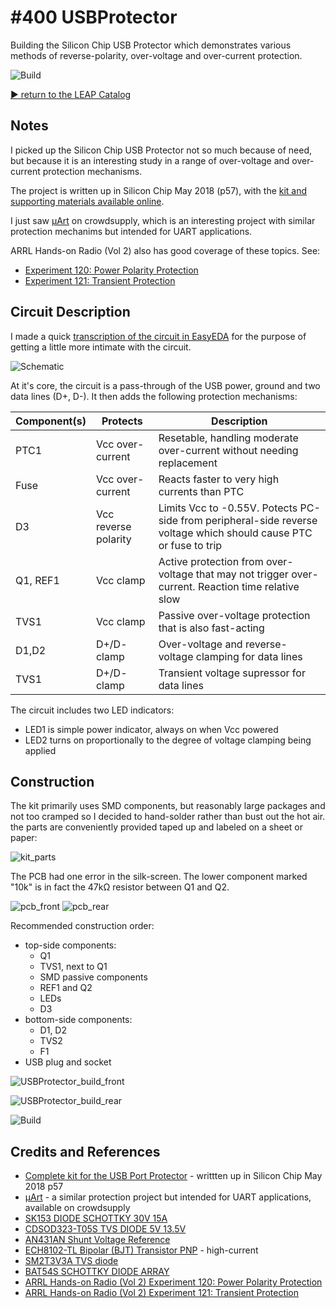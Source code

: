 # #400 USBProtector

Building the Silicon Chip USB Protector which demonstrates various methods of reverse-polarity, over-voltage and over-current protection.

![Build](./assets/USBProtector_build.jpg?raw=true)

[:arrow_forward: return to the LEAP Catalog](https://leap.tardate.com)

## Notes

I picked up the Silicon Chip USB Protector not so much because of need, but because it is an interesting study
in a range of over-voltage and over-current protection mechanisms.

The project is written up in Silicon Chip May 2018 (p57), with the [kit and supporting materials available online](http://www.siliconchip.com.au/Shop/20/4574).

I just saw [μArt](https://www.crowdsupply.com/pylo/muart) on crowdsupply, which is an interesting
project with similar protection mechanims but intended for UART applications.

ARRL Hands-on Radio (Vol 2) also has good coverage of these topics. See:

* [Experiment 120: Power Polarity Protection](http://www.arrl.org/files/file/protected/Group/Members/ProductReview/Hands%20On%20Radio%20January%202013.pdf)
* [Experiment 121: Transient Protection](http://www.arrl.org/files/file/protected/Group/Members/ProductReview/Hands%20On%20Radio%20February%202013.pdf)

## Circuit Description

I made a quick [transcription of the circuit in EasyEDA](https://easyeda.com/tardate/usb-protector) for the purpose of getting a little more
intimate with the circuit.

![Schematic](./assets/USBProtector_schematic.png?raw=true)


At it's core, the circuit is a pass-through of the USB power, ground and two data lines (D+, D-).
It then adds the following protection mechanisms:

| Component(s) | Protects             | Description                                                                                                       |
|--------------|----------------------|-------------------------------------------------------------------------------------------------------------------|
| PTC1         | Vcc over-current     | Resetable, handling moderate over-current without needing replacement                                             |
| Fuse         | Vcc over-current     | Reacts faster to very high currents than PTC                                                                      |
| D3           | Vcc reverse polarity | Limits Vcc to -0.55V. Potects PC-side from peripheral-side reverse voltage which should cause PTC or fuse to trip |
| Q1, REF1     | Vcc clamp            | Active protection from  over-voltage that may not trigger over-current. Reaction time relative slow               |
| TVS1         | Vcc clamp            | Passive over-voltage protection that is also fast-acting                                                          |
| D1,D2        | D+/D- clamp          | Over-voltage and reverse-voltage clamping for data lines                                                          |
| TVS1         | D+/D- clamp          | Transient voltage supressor for data lines                                                                        |


The circuit includes two LED indicators:

* LED1 is simple power indicator, always on when Vcc powered
* LED2 turns on proportionally to the degree of voltage clamping being applied

## Construction

The kit primarily uses SMD components, but reasonably large packages and not too cramped so I decided to hand-solder rather than bust out the hot air.
the parts are conveniently provided taped up and labeled on a sheet or paper:

![kit_parts](./assets/kit_parts.jpg?raw=true)

The PCB had one error in the silk-screen. The lower component marked "10k" is in fact the 47kΩ resistor between Q1 and Q2.

![pcb_front](./assets/pcb_front.jpg?raw=true)
![pcb_rear](./assets/pcb_rear.jpg?raw=true)

Recommended construction order:

* top-side components:
    * Q1
    * TVS1, next to Q1
    * SMD passive components
    * REF1 and Q2
    * LEDs
    * D3
* bottom-side components:
    * D1, D2
    * TVS2
    * F1
* USB plug and socket

![USBProtector_build_front](./assets/USBProtector_build_front.jpg?raw=true)

![USBProtector_build_rear](./assets/USBProtector_build_rear.jpg?raw=true)

![Build](./assets/USBProtector_build.jpg?raw=true)

## Credits and References
* [Complete kit for the USB Port Protector](http://www.siliconchip.com.au/Shop/20/4574) - writtten up in Silicon Chip May 2018 p57
* [μArt](https://www.crowdsupply.com/pylo/muart) - a similar protection project but intended for UART applications, available on crowdsupply
* [SK153 DIODE SCHOTTKY 30V 15A](https://www.digikey.sg/product-detail/en/micro-commercial-co/SK153-TP/SK153-TPCT-ND/1306216)
* [CDSOD323-T05S TVS DIODE 5V 13.5V](https://www.digikey.sg/product-detail/en/bourns-inc/CDSOD323-T05S/CDSOD323-T05SCT-ND/5774994)
* [AN431AN Shunt Voltage Reference](https://www.digikey.sg/product-detail/en/diodes-incorporated/AN431AN-ATRG1/AN431AN-ATRG1DICT-ND/4505253)
* [ECH8102-TL Bipolar (BJT) Transistor PNP](https://www.digikey.sg/product-detail/en/on-semiconductor/ECH8102-TL-H/ECH8102-TL-HOSCT-ND/5801800) - high-current
* [SM2T3V3A TVS diode](https://www.digikey.sg/product-detail/en/stmicroelectronics/SM2T3V3A/497-7878-1-ND/1883813)
* [BAT54S SCHOTTKY DIODE ARRAY](https://www.digikey.sg/product-detail/en/on-semiconductor/BAT54S/BAT54SFSCT-ND/458930)
* [ARRL Hands-on Radio (Vol 2) Experiment 120: Power Polarity Protection](http://www.arrl.org/files/file/protected/Group/Members/ProductReview/Hands%20On%20Radio%20January%202013.pdf)
* [ARRL Hands-on Radio (Vol 2) Experiment 121: Transient Protection](http://www.arrl.org/files/file/protected/Group/Members/ProductReview/Hands%20On%20Radio%20February%202013.pdf)
